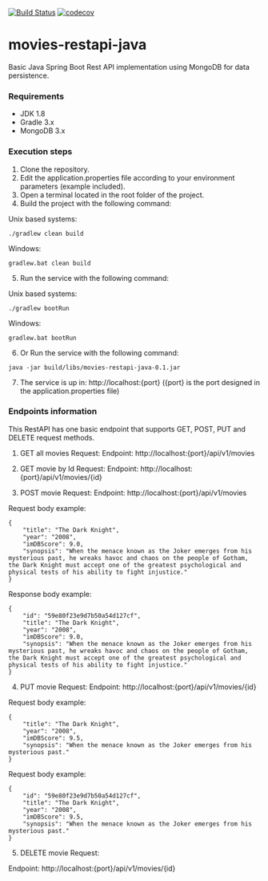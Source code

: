 [![Build Status](https://travis-ci.org/marcos-x86/movies-restapi-java.png?branch=develop)](https://travis-ci.org/marcos-x86/movies-restapi-java)
[![codecov](https://codecov.io/gh/marcos-x86/movies-restapi-java/branch/develop/graph/badge.svg)](https://codecov.io/gh/marcos-x86/movies-restapi-java)

# movies-restapi-java
Basic Java Spring Boot Rest API implementation using MongoDB for data persistence.

### Requirements
* JDK 1.8
* Gradle 3.x
* MongoDB 3.x

### Execution steps
1) Clone the repository.
2) Edit the application.properties file according to your environment parameters (example included).
3) Open a terminal located in the root folder of the project.
4) Build the project with the following command:

Unix based systems:
```
./gradlew clean build
```
Windows:
```
gradlew.bat clean build
```

5) Run the service with the following command:

Unix based systems:
```
./gradlew bootRun
```
Windows:
```
gradlew.bat bootRun
```
6) Or Run the service with the following command:
```
java -jar build/libs/movies-restapi-java-0.1.jar
```
7) The service is up in: http://localhost:{port} ({port} is the port designed in the application.properties file)

### Endpoints information
This RestAPI has one basic endpoint that supports GET, POST, PUT and DELETE request methods.

1) GET all movies Request:
Endpoint: http://localhost:{port}/api/v1/movies

2) GET movie by Id Request:
Endpoint: http://localhost:{port}/api/v1/movies/{id}

3) POST movie Request:
Endpoint: http://localhost:{port}/api/v1/movies

Request body example:
```
{
	"title": "The Dark Knight",
	"year": "2008",
	"imDBScore": 9.0,
	"synopsis": "When the menace known as the Joker emerges from his mysterious past, he wreaks havoc and chaos on the people of Gotham, the Dark Knight must accept one of the greatest psychological and physical tests of his ability to fight injustice."
}
```
Response body example:
```
{
	"id": "59e80f23e9d7b50a54d127cf",
	"title": "The Dark Knight",
	"year": "2008",
	"imDBScore": 9.0,
	"synopsis": "When the menace known as the Joker emerges from his mysterious past, he wreaks havoc and chaos on the people of Gotham, the Dark Knight must accept one of the greatest psychological and physical tests of his ability to fight injustice."
}
```

4) PUT movie Request:
Endpoint: http://localhost:{port}/api/v1/movies/{id}

Request body example:
```
{
	"title": "The Dark Knight",
	"year": "2008",
	"imDBScore": 9.5,
	"synopsis": "When the menace known as the Joker emerges from his mysterious past."
}
```
Request body example:
```
{
	"id": "59e80f23e9d7b50a54d127cf",
	"title": "The Dark Knight",
	"year": "2008",
	"imDBScore": 9.5,
	"synopsis": "When the menace known as the Joker emerges from his mysterious past."
}
```

5) DELETE movie Request:

Endpoint: http://localhost:{port}/api/v1/movies/{id}
